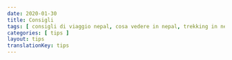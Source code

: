 ```yaml
---
date: 2020-01-30
title: Consigli
tags: [ consigli di viaggio nepal, cosa vedere in nepal, trekking in nepal, cosa mangiare in nepal, viaggiare senza soldi, all you need to know, nepal all you need to know, nepal tips, tutto quello che devi sapere ]
categories: [ tips ]
layout: tips
translationKey: tips
---
```

